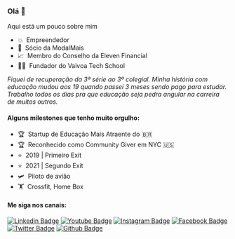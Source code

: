 ### Olá 👋

Aqui está um pouco sobre mim
- 💥 &nbsp;Empreendedor
- 🚀 &nbsp;Sócio da ModalMais
- 📈 &nbsp;Membro do Conselho da Eleven Financial
- 🧑‍🚀 &nbsp;Fundador do Vaivoa Tech School

_Fiquei de recuperação da 3ª série ao 3º colegial. Minha história com educação mudou aos 19 quando passei 3 meses sendo pago para estudar. Trabalho todos os dias pra que educação seja pedra angular na carreira de muitos outros._

#### Alguns milestones que tenho muito orgulho:

- 🏆 &nbsp;Startup de Educação Mais Atraente do 🇧🇷
- 🏆 &nbsp;Reconhecido como Community Giver em NYC 🇺🇸
- ⭐️ &nbsp;2019 | Primeiro Exit
- ⭐️ &nbsp;2021 | Segundo Exit
- 🛩️ &nbsp;Piloto de avião
- 🏋️ &nbsp;Crossfit, Home Box

#### Me siga nos canais:
[![Linkedin Badge](https://img.shields.io/badge/-LinkedIn-blue?style=flat-square&logo=Linkedin&logoColor=white&link=https://www.linkedin.com/in/felipebarreiros/)](https://www.linkedin.com/in/felipebarreiros/)
[![Youtube Badge](https://img.shields.io/badge/-Youtube-red?style=flat-square&logo=Youtube&logoColor=white&link=https://www.youtube.com/felipebarreiros/)](https://www.youtube.com/felipebarreiros)
[![Instagram Badge](https://img.shields.io/badge/-Instagram-C13584?style=flat-square&labelColor=C13584&logo=instagram&logoColor=white&link=https://www.instagram.com/felipebarreiros/)](https://www.instagram.com/felipebarreiros/)
[![Facebook Badge](https://img.shields.io/badge/-Facebook-blue?style=flat-square&labelColor=blue&logo=facebook&logoColor=white&link=https://www.facebook.com/felipebarreiros/)](https://www.facebook.com/felipebarreiros/)
[![Twitter Badge](https://img.shields.io/badge/-Twitter-blue?style=flat-square&labelColor=blue&logo=twitter&logoColor=white&link=https://twitter.com/felipebarr)](https://twitter.com/felipebarr)
[![Github Badge](https://img.shields.io/badge/-Github-000?style=flat-square&logo=Github&logoColor=white&link=https://github.com/felipebarreiros)](https://github.com/felipebarreiros)

<!--
**felipebarreiros/felipebarreiros** is a ✨ _special_ ✨ repository because its `README.md` (this file) appears on your GitHub profile.

Here are some ideas to get you started:

- 🔭 I’m currently working on ...
- 🌱 I’m currently learning ...
- 👯 I’m looking to collaborate on ...
- 🤔 I’m looking for help with ...
- 💬 Ask me about ...
- 📫 How to reach me: ...
- 😄 Pronouns: ...
- ⚡ Fun fact: ...
-->

